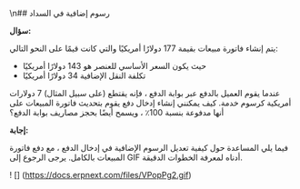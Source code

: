 \n## رسوم إضافية في السداد

  
**سؤال:**

يتم إنشاء فاتورة مبيعات بقيمة 177 دولارًا أمريكيًا والتي كانت قيمًا على النحو التالي:

* حيث يكون السعر الأساسي للعنصر هو 143 دولارًا أمريكيًا
* تكلفة النقل الإضافية 34 دولارًا أمريكيًا

عندما يقوم العميل بالدفع عبر بوابة الدفع ، فإنه يقتطع (على سبيل المثال) 7 دولارات أمريكية كرسوم خدمة. كيف يمكنني إنشاء إدخال دفع يقوم بتحديث فاتورة المبيعات على أنها مدفوعة بنسبة 100٪ ، ويسمح أيضًا بحجز مصاريف بوابة الدفع؟

**إجابة:**

فيما يلي المساعدة حول كيفية تعديل الرسوم الإضافية في إدخال الدفع ، مع دفع فاتورة المبيعات بالكامل. يرجى الرجوع إلى GIF أدناه لمعرفة الخطوات الدقيقة.

! [] (https://docs.erpnext.com/files/VPopPg2.gif)